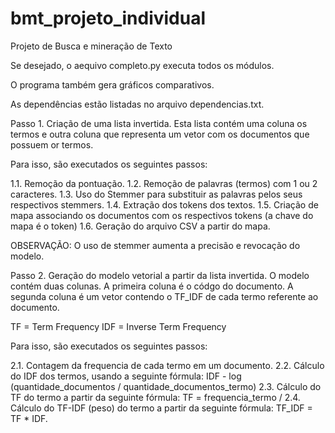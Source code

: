 # bmt_projeto_individual
 Projeto de Busca e mineração de Texto

 Se desejado, o aequivo completo.py executa todos os módulos.

O programa também gera gráficos comparativos. 

As dependências estão listadas no arquivo dependencias.txt.

Passo 1. 
Criação de uma lista invertida. Esta lista contém uma coluna os termos e outra coluna que representa um vetor com os documentos que possuem or termos.

Para isso, são executados os seguintes passos:

   1.1. Remoção da pontuação.
   1.2. Remoção de palavras (termos) com 1 ou 2 caracteres.
   1.3. Uso do Stemmer para substituir as palavras pelos seus respectivos stemmers.
   1.4. Extração dos tokens dos textos.
   1.5. Criação de mapa associando os documentos com os respectivos tokens (a chave do mapa é o token)
   1.6. Geração do arquivo CSV a partir do mapa.

OBSERVAÇÃO: O uso de stemmer aumenta a precisão e revocação do modelo.   


Passo 2.
Geração do modelo vetorial a partir da lista invertida. O modelo contém duas colunas. A primeira coluna é o códgo do documento. 
A segunda coluna é um vetor contendo o TF_IDF de cada termo referente ao documento.

TF = Term Frequency
IDF = Inverse Term Frequency


Para isso, são executados os seguintes passos:
   
   2.1. Contagem da frequencia de cada termo em um documento.
   2.2. Cálculo do IDF dos termos, usando a seguinte fórmula:
        IDF - log (quantidade_documentos / quantidade_documentos_termo)
   2.3. Cálculo do TF do termo a partir da seguinte fórmula:
       TF = frequencia_termo / 
   2.4. Cálculo do TF-IDF (peso) do termo a partir da seguinte fórmula:
       TF_IDF  = TF * IDF.



